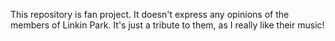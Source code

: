 This repository is fan project. It doesn't express any opinions of the members of Linkin Park. It's just a tribute to them, as I really like their music!
